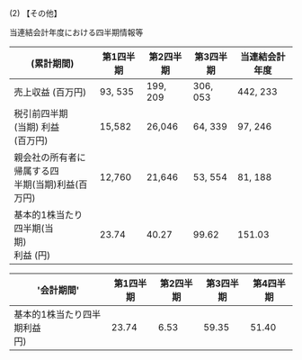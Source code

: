 (2) 【その他】

当連結会計年度における四半期情報等

| (累計期間)                         | 第1四半期   | 第2四半期    | 第3四半期    | 当連結会計年度  |
|--------------------------------|---------|----------|----------|----------|
| 売上収益 (百万円)                     | 93, 535 | 199, 209 | 306, 053 | 442, 233 |
| 税引前四半期<br>(当期) 利益<br>(百万円)     | 15,582  | 26,046   | 64, 339  | 97, 246  |
| 親会社の所有者に帰属する四<br>半期(当期)利益(百万円) | 12,760  | 21,646   | 53, 554  | 81, 188  |
| 基本的1株当たり四半期(当<br>期)<br>利益 (円)  | 23.74   | 40.27    | 99.62    | 151.03   |

| '会計期間'              | 第1四半期 | 第2四半期 | 第3四半期 | 第4四半期 |
|---------------------|-------|-------|-------|-------|
| 基本的1株当たり四半期利益<br>円) | 23.74 | 6.53  | 59.35 | 51.40 |
